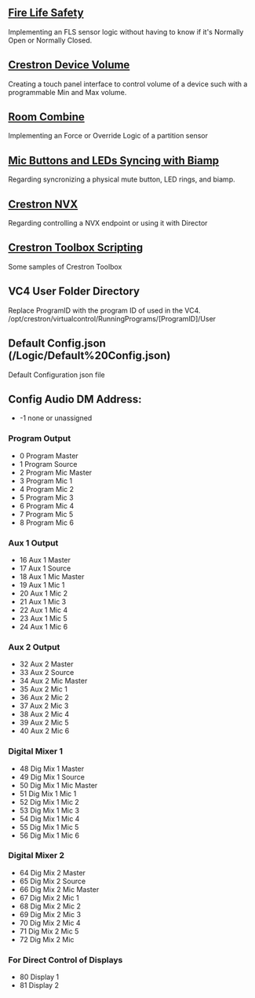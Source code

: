 
## [Fire Life Safety](/Logic/fls.md)
Implementing an FLS sensor logic without having to know if it's Normally Open or Normally Closed.

## [Crestron Device Volume](/Logic/crestrondevicevolume.md)
Creating a touch panel interface to control volume of a device such with a programmable Min and Max volume.

## [Room Combine](/Logic/roomcombine.md)
Implementing an Force or Override Logic of a partition sensor

## [Mic Buttons and LEDs Syncing with Biamp](/Logic/micledwithbiamp.md)
Regarding syncronizing a physical mute button, LED rings, and biamp.

## [Crestron NVX](/Logic/crestronnvx.md)
Regarding controlling a NVX endpoint or using it with Director

## [Crestron Toolbox Scripting](/ToolboxScripting/readme.md)
Some samples of Crestron Toolbox

## VC4 User Folder Directory
Replace ProgramID with the program ID of used in the VC4.
/opt/crestron/virtualcontrol/RunningPrograms/[ProgramID]/User

## Default Config.json (/Logic/Default%20Config.json)
Default Configuration json file

## Config Audio DM Address:
- -1 none or unassigned
### Program Output
- 0 Program Master
- 1 Program Source
- 2 Program Mic Master
- 3 Program Mic 1
- 4 Program Mic 2
- 5 Program Mic 3
- 6 Program Mic 4
- 7 Program Mic 5
- 8 Program Mic 6
### Aux 1 Output
- 16 Aux 1 Master
- 17 Aux 1 Source
- 18 Aux 1 Mic Master
- 19 Aux 1 Mic 1
- 20 Aux 1 Mic 2
- 21 Aux 1 Mic 3
- 22 Aux 1 Mic 4
- 23 Aux 1 Mic 5
- 24 Aux 1 Mic 6
### Aux 2 Output
- 32 Aux 2 Master
- 33 Aux 2 Source
- 34 Aux 2 Mic Master
- 35 Aux 2 Mic 1
- 36 Aux 2 Mic 2
- 37 Aux 2 Mic 3
- 38 Aux 2 Mic 4
- 39 Aux 2 Mic 5
- 40 Aux 2 Mic 6
### Digital Mixer 1
- 48 Dig Mix 1 Master
- 49 Dig Mix 1 Source
- 50 Dig Mix 1 Mic Master
- 51 Dig Mix 1 Mic 1
- 52 Dig Mix 1 Mic 2
- 53 Dig Mix 1 Mic 3
- 54 Dig Mix 1 Mic 4
- 55 Dig Mix 1 Mic 5
- 56 Dig Mix 1 Mic 6
### Digital Mixer 2
- 64 Dig Mix 2 Master
- 65 Dig Mix 2 Source
- 66 Dig Mix 2 Mic Master
- 67 Dig Mix 2 Mic 1
- 68 Dig Mix 2 Mic 2
- 69 Dig Mix 2 Mic 3
- 70 Dig Mix 2 Mic 4
- 71 Dig Mix 2 Mic 5
- 72 Dig Mix 2 Mic
### For Direct Control of Displays
- 80 Display 1
- 81 Display 2